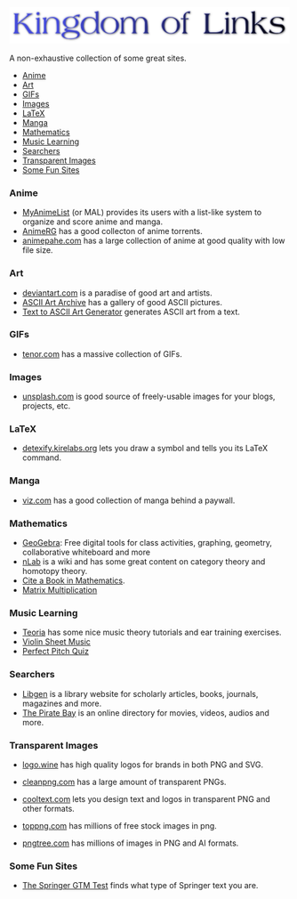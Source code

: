 <p align="center">
  <img src="/images/logo.png" />
</p>

A non-exhaustive collection of some great sites.

- [Anime](#anime)
- [Art](#art)
- [GIFs](#gifs)
- [Images](#images)
- [LaTeX](#latex)
- [Manga](#manga)
- [Mathematics](#mathematics)
- [Music Learning](#music-learning)
- [Searchers](#searchers)
- [Transparent Images](#transparent-images)
- [Some Fun Sites](#some-fun-sites)

### Anime

- [MyAnimeList](https://myanimelist.net/) (or MAL) provides its users with a list-like system to organize and score anime and manga.
- [AnimeRG](https://animereleasegroup.blogspot.com/p/main.html) has a good collecton of anime torrents.
- [animepahe.com](animepahe.com) has a large collection of anime at good quality with low file size.

### Art

- [deviantart.com](https://www.deviantart.com/) is a paradise of good art and artists.
- [ASCII Art Archive](https://www.asciiart.eu/) has a gallery of good ASCII pictures.
- [Text to ASCII Art Generator](https://patorjk.com/software/taag/#p=display&f=Graffiti&t=Type%20Something%20) generates ASCII art from a text.

### GIFs

- [tenor.com](https://tenor.com/) has a massive collection of GIFs.

### Images

- [unsplash.com](https://unsplash.com/) is good source of freely-usable images for your blogs, projects, etc.

### LaTeX

- [detexify.kirelabs.org](http://detexify.kirelabs.org/classify.html) lets you draw a symbol and tells you its LaTeX command.

### Manga

- [viz.com](https://www.viz.com/) has a good collection of manga behind a paywall.

### Mathematics

- [GeoGebra](https://www.geogebra.org/): Free digital tools for class activities, graphing, geometry, collaborative whiteboard and more
- [nLab](https://ncatlab.org/nlab/show/HomePage) is a wiki and has some great content on category theory and homotopy theory.
- [Cite a Book in Mathematics](https://www.citationmachine.net/mathematics/cite-a-book).
- [Matrix Multiplication](http://matrixmultiplication.xyz/?fbclid=PAAaZX1cJDgsXZHwH-2lRshyY4lhBCwc9WVI8ounOXy_Smu0HMIUDwx6AXyPE)

### Music Learning

- [Teoria](https://teoria.com) has some nice music theory tutorials and ear training exercises.
- [Violin Sheet Music](https://violinsheetmusic.org/)
- [Perfect Pitch Quiz](https://tonedear.com/ear-training/absolute-perfect-pitch-test)

### Searchers

- [Libgen](https://libgen.is/) is a library website for scholarly articles, books, journals, magazines and more.
- [The Pirate Bay](https://thepiratebays.com/) is an online directory for movies, videos, audios and more.

### Transparent Images

- [logo.wine](https://logo.wine/) has high quality logos for brands in both PNG and SVG.

- [cleanpng.com](https://cleanpng.com/) has a large amount of transparent PNGs.

- [cooltext.com](https://cooltext.com/) lets you design text and logos in transparent PNG and other formats.

- [toppng.com](https://toppng.com/) has millions of free stock images in png.

- [pngtree.com](https://pngtree.com/) has millions of images in PNG and AI formats.

### Some Fun Sites

- [The Springer GTM Test](https://math.jhu.edu/~savitt/GTM.html) finds what type of Springer text you are.
